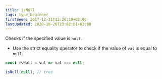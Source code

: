 ```yaml
---
title: isNull
tags: type,beginner
firstSeen: 2017-12-31T12:26:19+02:00
lastUpdated: 2020-10-20T23:02:01+03:00
---
```


Checks if the specified value is `null`.

- Use the strict equality operator to check if the value of `val` is equal to `null`.

```js
const isNull = val => val === null;
```

```js
isNull(null); // true
```
